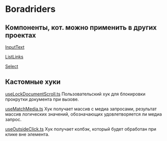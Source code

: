 # Boradriders

## Компоненты, кот. можно применить в других проектах

[InputText](./src/component-library/InputText/InputText.tsx)

[ListLinks](./src/component-library/ListLinks/ListLinks.tsx)

[Select](./src/component-library/Select/Select.tsx)

## Кастомные хуки

[useLockDocumentScroll.ts](./src/hooks/useLockDocumentScroll.ts) Пользовательский хук для блокировки прокрутки документа при вызове.

[useMatchMedia.ts](./src/hooks/useMatchMedia.ts) Хук получает массив с медиа запросами, результат массив логических значений, обозначающих удовлетворяется ли медиа запрос.

[useOutsideClick.ts](./src/hooks/useOutsideClick.ts) Хук получает колбэк, который будет обработан при клике вне элемента.
